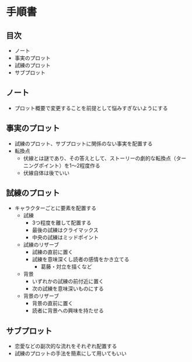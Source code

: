 # 手順書
## 目次
- ノート
- 事実のプロット
- 試練のプロット
- サブプロット

## ノート
- プロット概要で変更することを前提として悩みすぎないようにする

## 事実のプロット
- 試練のプロット、サブプロットに関係のない事実を配置する
- 転換点
  - 伏線とは謎であり、その答えとして、ストーリーの劇的な転換点（ターニングポイント）を1～2程度作る
  - 伏線自体は後でいい

## 試練のプロット
- キャラクターごとに要素を配置する
  - 試練
    - 3つ程度を離して配置する
    - 最後の試練はクライマックス
    - 中央の試練はミッドポイント
  - 試練のリザーブ
    - 試練の直前に置く
    - 試練を意味深くし読者の感情をかき立てる
      - 葛藤・対立を描くなど
  - 背景
    - いずれかの試練の前付近に置く
    - 次の試練を意味深いものにする
  - 背景のリザーブ
    - 背景の直前に置く
    - 読者に背景への興味を持たせる

## サブプロット
- 恋愛などの副次的な流れをそれぞれ配置する
- 試練のプロットの手法を簡素にして用いてもいい
